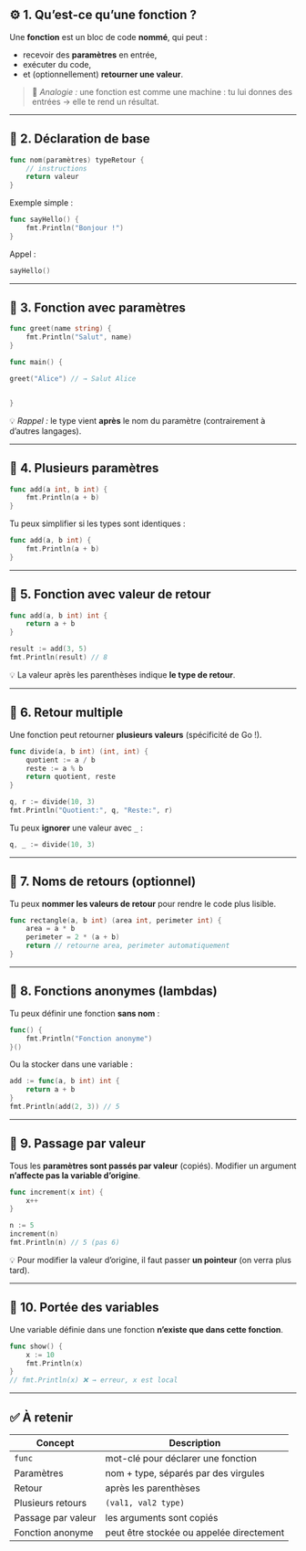 ## ⚙️ 1. Qu’est-ce qu’une fonction ?

Une **fonction** est un bloc de code **nommé**, qui peut :

* recevoir des **paramètres** en entrée,
* exécuter du code,
* et (optionnellement) **retourner une valeur**.

> 💬 *Analogie :* une fonction est comme une machine : tu lui donnes des entrées → elle te rend un résultat.

---

## 🔹 2. Déclaration de base

```go
func nom(paramètres) typeRetour {
    // instructions
    return valeur
}
```

Exemple simple :

```go
func sayHello() {
    fmt.Println("Bonjour !")
}
```

Appel :

```go
sayHello()
```

---

## 🔸 3. Fonction avec paramètres

```go
func greet(name string) {
    fmt.Println("Salut", name)
}

func main() {

greet("Alice") // → Salut Alice


} 
```

💡 *Rappel :* le type vient **après** le nom du paramètre (contrairement à d’autres langages).

---

## 🔸 4. Plusieurs paramètres

```go
func add(a int, b int) {
    fmt.Println(a + b)
}
```

Tu peux simplifier si les types sont identiques :

```go
func add(a, b int) {
    fmt.Println(a + b)
}
```

---

## 🔹 5. Fonction avec valeur de retour

```go
func add(a, b int) int {
    return a + b
}

result := add(3, 5)
fmt.Println(result) // 8
```

💡 La valeur après les parenthèses indique **le type de retour**.

---

## 🔸 6. Retour multiple

Une fonction peut retourner **plusieurs valeurs** (spécificité de Go !).

```go
func divide(a, b int) (int, int) {
    quotient := a / b
    reste := a % b
    return quotient, reste
}

q, r := divide(10, 3)
fmt.Println("Quotient:", q, "Reste:", r)
```

Tu peux **ignorer** une valeur avec `_` :

```go
q, _ := divide(10, 3)
```

---

## 🔹 7. Noms de retours (optionnel)

Tu peux **nommer les valeurs de retour** pour rendre le code plus lisible.

```go
func rectangle(a, b int) (area int, perimeter int) {
    area = a * b
    perimeter = 2 * (a + b)
    return // retourne area, perimeter automatiquement
}
```

---

## 🔸 8. Fonctions anonymes (lambdas)

Tu peux définir une fonction **sans nom** :

```go
func() {
    fmt.Println("Fonction anonyme")
}()
```

Ou la stocker dans une variable :

```go
add := func(a, b int) int {
    return a + b
}
fmt.Println(add(2, 3)) // 5
```

---

## 🔹 9. Passage par valeur

Tous les **paramètres sont passés par valeur** (copiés).
Modifier un argument **n’affecte pas la variable d’origine**.

```go
func increment(x int) {
    x++
}

n := 5
increment(n)
fmt.Println(n) // 5 (pas 6)
```

💡 Pour modifier la valeur d’origine, il faut passer **un pointeur** (on verra plus tard).

---

## 🧠 10. Portée des variables

Une variable définie dans une fonction **n’existe que dans cette fonction**.

```go
func show() {
    x := 10
    fmt.Println(x)
}
// fmt.Println(x) ❌ → erreur, x est local
```

---

## ✅ À retenir

| Concept            | Description                              |
| ------------------ | ---------------------------------------- |
| `func`             | mot-clé pour déclarer une fonction       |
| Paramètres         | nom + type, séparés par des virgules     |
| Retour             | après les parenthèses                    |
| Plusieurs retours  | `(val1, val2 type)`                      |
| Passage par valeur | les arguments sont copiés                |
| Fonction anonyme   | peut être stockée ou appelée directement |


